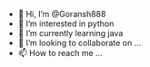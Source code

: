 - 👋 Hi, I’m @Goransh888
- 👀 I’m interested in python
- 🌱 I’m currently learning java
- 💞️ I’m looking to collaborate on ...
- 📫 How to reach me ...

<!---
Goransh888/Goransh888 is a ✨ special ✨ repository because its `README.md` (this file) appears on your GitHub profile.
You can click the Preview link to take a look at your changes.
--->

